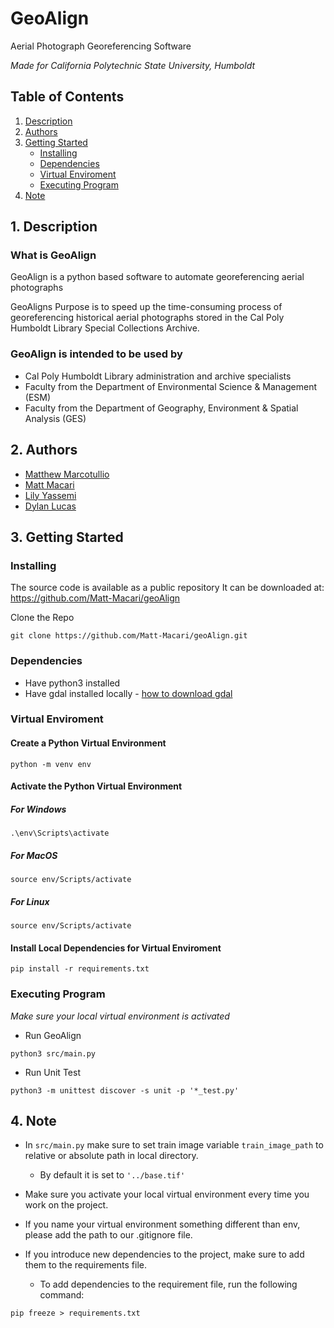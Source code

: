 # GeoAlign
Aerial Photograph Georeferencing Software   

*Made for California Polytechnic State University, Humboldt*

## Table of Contents
1. [Description](#description)
2. [Authors](#authors)
3. [Getting Started](#getting-started)
    - [Installing](#installing)
    - [Dependencies](#dependencies)
    - [Virtual Enviroment](#virtual-enviroment)
    - [Executing Program](#executing-program)
4. [Note](#note)

## 1. Description

### What is GeoAlign
GeoAlign is a python based software to automate georeferencing aerial photographs

GeoAligns Purpose is to speed up the time-consuming process of georeferencing historical aerial photographs stored in the Cal Poly Humboldt Library Special Collections Archive.

### GeoAlign is intended to be used by
- Cal Poly Humboldt Library administration and archive specialists
- Faculty from the Department of Environmental Science & Management (ESM)
- Faculty from the Department of Geography, Environment & Spatial Analysis (GES)

## 2. Authors
- [Matthew Marcotullio](https://github.com/MatthewMarcotullio)  
- [Matt Macari](https://github.com/Matt-Macari)  
- [Lily Yassemi](https://github.com/lilyyassemi)  
- [Dylan Lucas](https://github.com/Dylanlucas01)


## 3. Getting Started

### Installing
The source code is available as a public repository 
It can be downloaded at: https://github.com/Matt-Macari/geoAlign

Clone the Repo
```
git clone https://github.com/Matt-Macari/geoAlign.git
```

### Dependencies
- Have python3 installed
- Have gdal installed locally - [how to download gdal](https://mapscaping.com/installing-gdal-for-beginners/)

### Virtual Enviroment

#### Create a Python Virtual Environment
```	
python -m venv env 
```

#### Activate the Python Virtual Environment

##### For Windows
```
.\env\Scripts\activate
```

##### For MacOS
```
source env/Scripts/activate
```

##### For Linux
```
source env/Scripts/activate
```

#### Install Local Dependencies for Virtual Enviroment
```
pip install -r requirements.txt
```

### Executing Program

*Make sure your local virtual environment is activated*
- Run GeoAlign
```
python3 src/main.py
```

- Run Unit Test
```
python3 -m unittest discover -s unit -p '*_test.py'
```

## 4. Note
- In `src/main.py` make sure to set train image variable `train_image_path` to relative or absolute path in local directory. 
    -  By default it is set to `'../base.tif'`

- Make sure you activate your local virtual environment every time you work on the project.

- If you name your virtual environment something different than env, please add the path to our .gitignore file.

- If you introduce new dependencies to the project, make sure to add them to the requirements file. 
    - To add dependencies to the requirement file, run the following command:
```            
pip freeze > requirements.txt
```